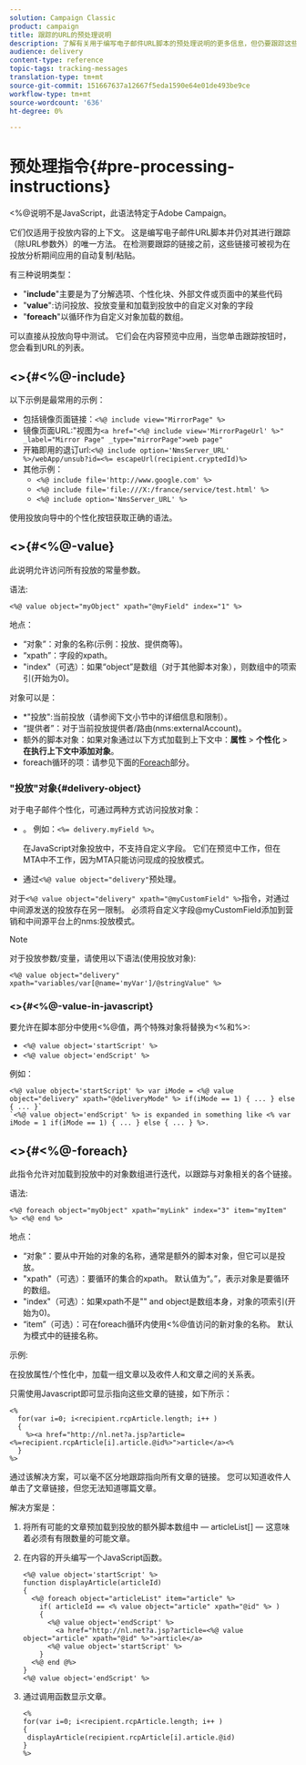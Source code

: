 ```yaml
---
solution: Campaign Classic
product: campaign
title: 跟踪的URL的预处理说明
description: 了解有关用于编写电子邮件URL脚本的预处理说明的更多信息，但仍要跟踪这些说明。
audience: delivery
content-type: reference
topic-tags: tracking-messages
translation-type: tm+mt
source-git-commit: 151667637a12667f5eda1590e64e01de493be9ce
workflow-type: tm+mt
source-wordcount: '636'
ht-degree: 0%

---
```



# 预处理指令{#pre-processing-instructions}

&lt;%@说明不是JavaScript，此语法特定于Adobe Campaign。

它们仅适用于投放内容的上下文。 这是编写电子邮件URL脚本并仍对其进行跟踪（除URL参数外）的唯一方法。 在检测要跟踪的链接之前，这些链接可被视为在投放分析期间应用的自动复制/粘贴。

有三种说明类型：

* &quot;**include**&quot;主要是为了分解选项、个性化块、外部文件或页面中的某些代码
* &quot;**value**&quot;:访问投放、投放变量和加载到投放中的自定义对象的字段
* &quot;**foreach**&quot;以循环作为自定义对象加载的数组。

可以直接从投放向导中测试。 它们会在内容预览中应用，当您单击跟踪按钮时，您会看到URL的列表。

## &lt;>{#<%@-include}

以下示例是最常用的示例：

* 包括镜像页面链接：`<%@ include view="MirrorPage" %>`
* 镜像页面URL:&quot;视图为`<a href="<%@ include view='MirrorPageUrl' %>" _label="Mirror Page" _type="mirrorPage">web page"`
* 开箱即用的退订url:`<%@ include option='NmsServer_URL' %>/webApp/unsub?id=<%= escapeUrl(recipient.cryptedId)%>`
* 其他示例：
   * `<%@ include file='http://www.google.com' %>`
   * `<%@ include file='file:///X:/france/service/test.html' %>`
   * `<%@ include option='NmsServer_URL' %>`

使用投放向导中的个性化按钮获取正确的语法。

## &lt;>{#<%@-value}

此说明允许访问所有投放的常量参数。

语法:

`<%@ value object="myObject" xpath="@myField" index="1" %>`

地点：

* “对象”：对象的名称(示例：投放、提供商等)。
* “xpath”：字段的xpath。
* &quot;index&quot;（可选）：如果“object”是数组（对于其他脚本对象），则数组中的项索引(开始为0)。

对象可以是：

* *&quot;投放&quot;:当前投放（请参阅下文小节中的详细信息和限制）。
* “提供者”：对于当前投放提供者/路由(nms:externalAccount)。
* 额外的脚本对象：如果对象通过以下方式加载到上下文中：**属性** > **个性化** > **在执行上下文中添加对象**。
* foreach循环的项：请参见下面的[Foreach](#<%@-foreach)部分。

### &quot;投放&quot;对象{#delivery-object}

对于电子邮件个性化，可通过两种方式访问投放对象：

* 。 例如：`<%= delivery.myField %>`。

   在JavaScript对象投放中，不支持自定义字段。 它们在预览中工作，但在MTA中不工作，因为MTA只能访问现成的投放模式。

* 通过`<%@ value object="delivery"`预处理。

对于`<%@ value object="delivery" xpath="@myCustomField" %>`指令，对通过中间源发送的投放存在另一限制。 必须将自定义字段@myCustomField添加到营销和中间源平台上的nms:投放模式。

>[!NOTE]
>
>对于投放参数/变量，请使用以下语法(使用投放对象):
>
>`<%@ value object="delivery" xpath="variables/var[@name='myVar']/@stringValue" %>`

### &lt;>{#<%@-value-in-javascript}

要允许在脚本部分中使用&lt;%@值，两个特殊对象将替换为&lt;%和%>:

* `<%@ value object='startScript' %>`
* `<%@ value object='endScript' %>`

例如：

```
<%@ value object='startScript' %> var iMode = <%@ value object="delivery" xpath="@deliveryMode" %> if(iMode == 1) { ... } else { ... }`
`<%@ value object='endScript' %> is expanded in something like <% var iMode = 1 if(iMode == 1) { ... } else { ... } %>.
```

## &lt;>{#<%@-foreach}

此指令允许对加载到投放中的对象数组进行迭代，以跟踪与对象相关的各个链接。

语法:

`<%@ foreach object="myObject" xpath="myLink" index="3" item="myItem" %> <%@ end %>`

地点：

* “对象”：要从中开始的对象的名称，通常是额外的脚本对象，但它可以是投放。
* &quot;xpath&quot;（可选）：要循环的集合的xpath。 默认值为“。”，表示对象是要循环的数组。
* &quot;index&quot;（可选）：如果xpath不是&quot;&quot; and object是数组本身，对象的项索引(开始为0)。
* “item”（可选）：可在foreach循环内使用&lt;%@值访问的新对象的名称。 默认为模式中的链接名称。

示例:

在投放属性/个性化中，加载一组文章以及收件人和文章之间的关系表。

只需使用Javascript即可显示指向这些文章的链接，如下所示：

```
<%
  for(var i=0; i<recipient.rcpArticle.length; i++ )
  {
    %><a href="http://nl.net?a.jsp?article=<%=recipient.rcpArticle[i].article.@id%>">article</a><%
  }
%>
```

通过该解决方案，可以毫不区分地跟踪指向所有文章的链接。 您可以知道收件人单击了文章链接，但您无法知道哪篇文章。

解决方案是：

1. 将所有可能的文章预加载到投放的额外脚本数组中 — articleList[] — 这意味着必须有有限数量的可能文章。
1. 在内容的开头编写一个JavaScript函数。

   ```
   <%@ value object='startScript' %>
   function displayArticle(articleId)
   {
     <%@ foreach object="articleList" item="article" %>
       if( articleId == <% value object="article" xpath="@id" %> ) 
       {
         <%@ value object='endScript' %>
           <a href="http://nl.net?a.jsp?article=<%@ value object="article" xpath="@id" %>">article</a>
         <%@ value object='startScript' %>
       } 
     <%@ end @%>
   }
   <%@ value object='endScript' %>
   ```
1. 通过调用函数显示文章。

   ```
   <%
   for(var i=0; i<recipient.rcpArticle.length; i++ )
   {
    displayArticle(recipient.rcpArticle[i].article.@id)
   }
   %>
   ```

